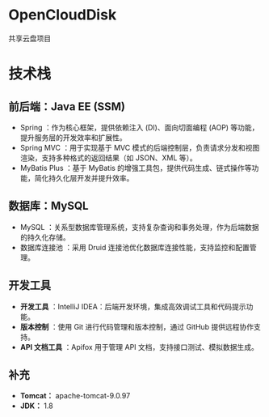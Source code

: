 # OpenCloudDisk
共享云盘项目

# 技术栈

## 前后端：Java EE (SSM)

- Spring ：作为核心框架，提供依赖注入 (DI)、面向切面编程 (AOP) 等功能，提升服务层的开发效率和扩展性。
- Spring MVC ：用于实现基于 MVC 模式的后端控制层，负责请求分发和视图渲染，支持多种格式的返回结果（如 JSON、XML 等）。
- MyBatis Plus ：基于 MyBatis 的增强工具包，提供代码生成、链式操作等功能，简化持久化层开发并提升效率。

## 数据库：MySQL

- MySQL ：关系型数据库管理系统，支持复杂查询和事务处理，作为后端数据的持久化存储。 
- 数据库连接池 ：采用 Druid 连接池优化数据库连接性能，支持监控和配置管理。

## 开发工具

- **开发工具** ：IntelliJ IDEA：后端开发环境，集成高效调试工具和代码提示功能。
- **版本控制** ：使用 Git 进行代码管理和版本控制，通过 GitHub 提供远程协作支持。
- **API 文档工具** ：Apifox 用于管理 API 文档，支持接口测试、模拟数据生成。

## 补充

- **Tomcat：** apache-tomcat-9.0.97
- **JDK：** 1.8